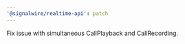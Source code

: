 ```yaml
---
'@signalwire/realtime-api': patch
---
```


Fix issue with simultaneous CallPlayback and CallRecording.
